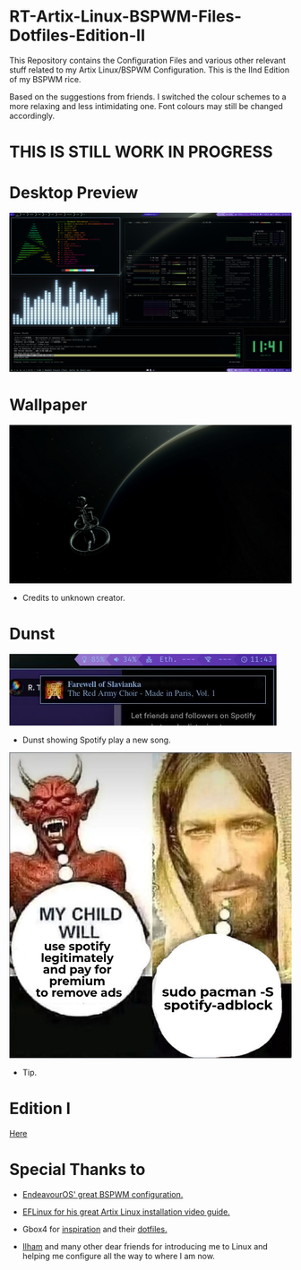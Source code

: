 # RT-Artix-Linux-BSPWM-Files-Dotfiles-Edition-II

This Repository contains the Configuration Files and various other relevant stuff related to my Artix Linux/BSPWM Configuration. This is the IInd Edition of my BSPWM rice.

Based on the suggestions from friends. I switched the colour schemes to a more relaxing and less intimidating one. Font colours may still be changed accordingly.

# THIS IS STILL WORK IN PROGRESS

# Desktop Preview
![RT-Artix-Linux-BSPWM-Files-Dotfiles-Edition-II](https://raw.githubusercontent.com/Red1922/RT-Artix-Linux-BSPWM-Files-Dotfiles-Edition-II/main/Media/Desktop/PreviewVer6.png)

# Wallpaper

![RT-Artix-Linux-BSPWM-Files-Dotfiles-Edition-II](https://raw.githubusercontent.com/Red1922/RT-Artix-Linux-BSPWM-Files-Dotfiles-Edition-II/main/Media/Wallpapers/Elite-Dangerous-Wall.jpg)

- Credits to unknown creator.

# Dunst

![RT-Artix-Linux-BSPWM-Files-Dotfiles-Edition-II](https://raw.githubusercontent.com/Red1922/RT-Artix-Linux-BSPWM-Files-Dotfiles-Edition-II/main/Media/Dunst-Preview/DunstPreviewVer2.jpg)

- Dunst showing Spotify play a new song.

![RT-Artix-Linux-BSPWM-Files-Dotfiles-Edition-II](https://raw.githubusercontent.com/Red1922/RT-Artix-Linux-BSPWM-Files-Dotfiles-Edition-II/main/Media/Memes/spotify-meme.png)

- Tip.

# Edition I

[Here](https://github.com/Red1922/RT-artix-bspwm-all-config-files)

# Special Thanks to

- [EndeavourOS' great BSPWM configuration.](https://github.com/EndeavourOS-Community-Editions/bspwm/)

- [EFLinux for his great Artix Linux installation video guide.](https://www.youtube.com/watch?v=mIpZA6z-Ctk)

- Gbox4 for [inspiration](https://www.reddit.com/r/unixporn/comments/souv1t/bspwm_i_was_told_you_guys_would_like_my_startup/) and their [dotfiles.](https://github.com/Gbox4/dotfiles/tree/ea4f0c2700ba36bf42aa0163b7333aa7d3e594e7)

- [Ilham](https://github.com/ilhamisbored/bspwm-dotfiles) and many other dear friends for introducing me to Linux and helping me configure all the way to where I am now.
